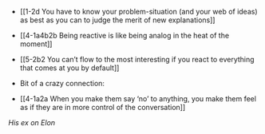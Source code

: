 - [[1-2d You have to know your problem-situation (and your web of ideas) as best as you can to judge the merit of new explanations]]
- [[4-1a4b2b Being reactive is like being analog in the heat of the moment]]
- [[5-2b2 You can’t flow to the most interesting if you react to everything that comes at you by default]]

- Bit of a crazy connection:
- [[4-1a2a When you make them say ‘no’ to anything, you make them feel as if they are in more control of the conversation]]

*His ex on Elon*
